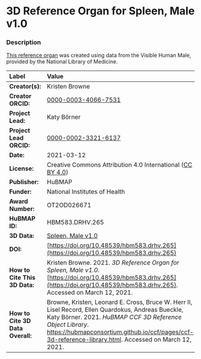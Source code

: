 # 3D Reference Organ for Spleen, Male v1.0

### Description
[This reference organ](https://hubmapconsortium.github.io/ccf/pages/ccf-3d-reference-library.html) was created using data from the Visible Human Male, provided by the National Library of Medicine.

| Label | Value |
| :------------- |:-------------|
| **Creator(s):** | Kristen Browne |
| **Creator ORCID:** | [0000-0003-4066-7531](https://orcid.org/0000-0003-4066-7531) |
| **Project Lead:** | Katy B&ouml;rner |
| **Project Lead ORCID:** | [0000-0002-3321-6137](https://orcid.org/0000-0002-3321-6137) |
| **Date:** | 2021-03-12 |
| **License:** | Creative Commons Attribution 4.0 International ([CC BY 4.0](https://creativecommons.org/licenses/by/4.0/)) |
| **Publisher:** | HuBMAP |
| **Funder:** | National Institutes of Health |
| **Award Number:** | OT2OD026671 |
| **HuBMAP ID:** | HBM583.DRHV.265 |
| **3D Data:** | [Spleen, Male v1.0](https://hubmapconsortium.github.io/ccf-releases/v1.0/models/VH_M_Spleen_v1.0.glb) |
| **DOI:** | [https://doi.org/10.48539/hbm583.drhv.265](https://doi.org/10.48539/hbm583.drhv.265) |
| **How to Cite This 3D Data:** | Kristen Browne. 2021. *3D Reference Organ for Spleen, Male v1.0.* [https://doi.org/10.48539/hbm583.drhv.265](https://doi.org/10.48539/hbm583.drhv.265). Accessed on March 12, 2021. |
| **How to Cite 3D Data Overall:** | Browne, Kristen, Leonard E. Cross, Bruce W. Herr II, Lisel Record, Ellen Quardokus, Andreas Bueckle, Katy B&ouml;rner. 2021. *HuBMAP CCF 3D Reference Object Library*. https://hubmapconsortium.github.io/ccf/pages/ccf-3d-reference-library.html. Accessed on March 12, 2021. |